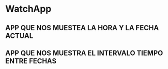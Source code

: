 # WatchApp
## APP QUE NOS MUESTEA LA HORA Y LA FECHA ACTUAL 
## APP QUE NOS MUESTRA EL INTERVALO TIEMPO ENTRE FECHAS
